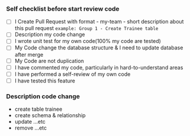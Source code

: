 ### Self checklist before start review code
- [ ] I Create Pull Request with format - my-team - short description about this pull request
```example: Group 1 - Create Trainee table```
- [ ] Description my code change
- [ ] I wrote unit test for my own code(100% my code are tested)
- [ ] My Code change the database structure & I need to update database after merge
- [ ] My Code are not duplication
- [ ] I have commented my code, particularly in hard-to-understand areas
- [ ] I have performed a self-review of my own code
- [ ] I have tested this feature

### Description code change
- create table trainee
- create schema & relationship
- update ...etc
- remove ...etc
